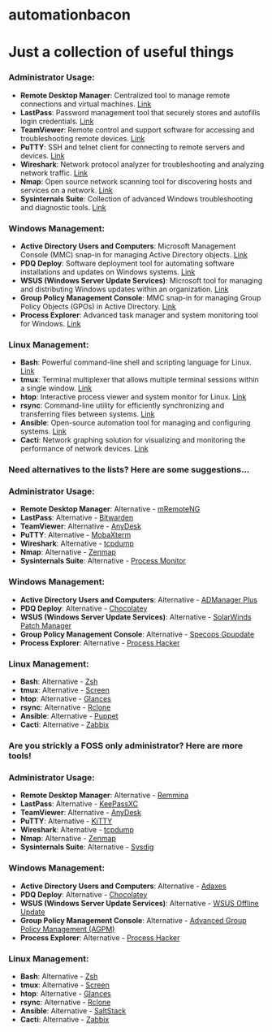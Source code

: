 # automationbacon

# Just a collection of useful things
### Administrator Usage:
- **Remote Desktop Manager**: Centralized tool to manage remote connections and virtual machines. [Link](https://remotedesktopmanager.com/)
- **LastPass**: Password management tool that securely stores and autofills login credentials. [Link](https://www.lastpass.com/)
- **TeamViewer**: Remote control and support software for accessing and troubleshooting remote devices. [Link](https://www.teamviewer.com/)
- **PuTTY**: SSH and telnet client for connecting to remote servers and devices. [Link](https://www.chiark.greenend.org.uk/~sgtatham/putty/)
- **Wireshark**: Network protocol analyzer for troubleshooting and analyzing network traffic. [Link](https://www.wireshark.org/)
- **Nmap**: Open source network scanning tool for discovering hosts and services on a network. [Link](https://nmap.org/)
- **Sysinternals Suite**: Collection of advanced Windows troubleshooting and diagnostic tools. [Link](https://docs.microsoft.com/en-us/sysinternals/)

### Windows Management:
- **Active Directory Users and Computers**: Microsoft Management Console (MMC) snap-in for managing Active Directory objects. [Link](https://docs.microsoft.com/en-us/windows-server/administration/windows-commands/active-directory-administrative-center)
- **PDQ Deploy**: Software deployment tool for automating software installations and updates on Windows systems. [Link](https://www.pdq.com/pdq-deploy/)
- **WSUS (Windows Server Update Services)**: Microsoft tool for managing and distributing Windows updates within an organization. [Link](https://docs.microsoft.com/en-us/windows-server/administration/windows-server-update-services/get-started/windows-server-update-services-wsus)
- **Group Policy Management Console**: MMC snap-in for managing Group Policy Objects (GPOs) in Active Directory. [Link](https://docs.microsoft.com/en-us/windows-server/group-policy/group-policy-management-console)
- **Process Explorer**: Advanced task manager and system monitoring tool for Windows. [Link](https://docs.microsoft.com/en-us/sysinternals/downloads/process-explorer)

### Linux Management:
- **Bash**: Powerful command-line shell and scripting language for Linux. [Link](https://www.gnu.org/software/bash/)
- **tmux**: Terminal multiplexer that allows multiple terminal sessions within a single window. [Link](https://github.com/tmux/tmux)
- **htop**: Interactive process viewer and system monitor for Linux. [Link](https://htop.dev/)
- **rsync**: Command-line utility for efficiently synchronizing and transferring files between systems. [Link](https://rsync.samba.org/)
- **Ansible**: Open-source automation tool for managing and configuring systems. [Link](https://www.ansible.com/)
- **Cacti**: Network graphing solution for visualizing and monitoring the performance of network devices. [Link](https://www.cacti.net/)

### Need alternatives to the lists? Here are some suggestions...

### Administrator Usage:
- **Remote Desktop Manager**: Alternative - [mRemoteNG](https://mremoteng.org/)
- **LastPass**: Alternative - [Bitwarden](https://bitwarden.com/)
- **TeamViewer**: Alternative - [AnyDesk](https://anydesk.com/)
- **PuTTY**: Alternative - [MobaXterm](https://mobaxterm.mobatek.net/)
- **Wireshark**: Alternative - [tcpdump](https://www.tcpdump.org/)
- **Nmap**: Alternative - [Zenmap](https://nmap.org/zenmap/)
- **Sysinternals Suite**: Alternative - [Process Monitor](https://docs.microsoft.com/en-us/sysinternals/downloads/procmon)

### Windows Management:
- **Active Directory Users and Computers**: Alternative - [ADManager Plus](https://www.manageengine.com/products/ad-manager/)
- **PDQ Deploy**: Alternative - [Chocolatey](https://chocolatey.org/)
- **WSUS (Windows Server Update Services)**: Alternative - [SolarWinds Patch Manager](https://www.solarwinds.com/patch-manager)
- **Group Policy Management Console**: Alternative - [Specops Gpupdate](https://specopssoft.com/product/specops-gpupdate/)
- **Process Explorer**: Alternative - [Process Hacker](https://processhacker.sourceforge.io/)

### Linux Management:
- **Bash**: Alternative - [Zsh](https://www.zsh.org/)
- **tmux**: Alternative - [Screen](https://www.gnu.org/software/screen/)
- **htop**: Alternative - [Glances](https://nicolargo.github.io/glances/)
- **rsync**: Alternative - [Rclone](https://rclone.org/)
- **Ansible**: Alternative - [Puppet](https://puppet.com/)
- **Cacti**: Alternative - [Zabbix](https://www.zabbix.com/)


### Are you strickly a FOSS only administrator? Here are more tools!

### Administrator Usage:
- **Remote Desktop Manager**: Alternative - [Remmina](https://remmina.org/)
- **LastPass**: Alternative - [KeePassXC](https://keepassxc.org/)
- **TeamViewer**: Alternative - [AnyDesk](https://anydesk.com/)
- **PuTTY**: Alternative - [KiTTY](http://www.9bis.net/kitty/)
- **Wireshark**: Alternative - [tcpdump](https://www.tcpdump.org/)
- **Nmap**: Alternative - [Zenmap](https://nmap.org/zenmap/)
- **Sysinternals Suite**: Alternative - [Sysdig](https://sysdig.com/opensource/)

### Windows Management:
- **Active Directory Users and Computers**: Alternative - [Adaxes](https://www.adaxes.com/)
- **PDQ Deploy**: Alternative - [Chocolatey](https://chocolatey.org/)
- **WSUS (Windows Server Update Services)**: Alternative - [WSUS Offline Update](https://www.wsusoffline.net/)
- **Group Policy Management Console**: Alternative - [Advanced Group Policy Management (AGPM)](https://docs.microsoft.com/en-us/microsoft-desktop-optimization-pack/agpm/overview)
- **Process Explorer**: Alternative - [Process Hacker](https://processhacker.sourceforge.io/)

### Linux Management:
- **Bash**: Alternative - [Zsh](https://www.zsh.org/)
- **tmux**: Alternative - [Screen](https://www.gnu.org/software/screen/)
- **htop**: Alternative - [Glances](https://nicolargo.github.io/glances/)
- **rsync**: Alternative - [Rclone](https://rclone.org/)
- **Ansible**: Alternative - [SaltStack](https://saltproject.io/)
- **Cacti**: Alternative - [Zabbix](https://www.zabbix.com/)

